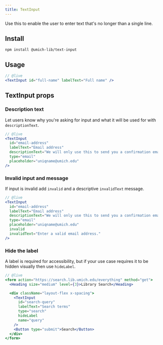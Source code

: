 ```yaml
---
title: TextInput
---
```


<lede>Use this to enable the user to enter text that's no longer than a single line.</lede>

## Install

```
npm install @umich-lib/text-input
```

## Usage


```jsx
// @live
<TextInput id="full-name" labelText="Full name" />
```

## TextInput props

### Description text

Let users know why you're asking for input and what it will be used for with `descriptionText`.

```jsx
// @live
<TextInput
  id="email-address"
  labelText="Email address"
  descriptionText="We will only use this to send you a confirmation email."
  type="email"
  placeholder="uniqname@umich.edu"
/>
```

### Invalid input and message

If input is invalid add `invalid` and a descriptive `invalidText` message.

```jsx
// @live
<TextInput
  id="email-address"
  labelText="Email address"
  descriptionText="We will only use this to send you a confirmation email."
  type="email"
  placeholder="uniqname@umich.edu"
  invalid
  invalidText="Enter a valid email address."
/>
```

### Hide the label

A label is required for accessibility, but if your use case requires it to be hidden visually then use `hideLabel`.

```jsx
// @live
<form action="https://search.lib.umich.edu/everything" method="get">
  <Heading size="medium" level={3}>Library Search</Heading>

  <div className="layout-flex x-spacing">
    <TextInput
      id="search-query"
      labelText="Search terms"
      type="search"
      hideLabel
      name="query"
    />
    <Button type="submit">Search</Button>
  </div>
</form>
```
